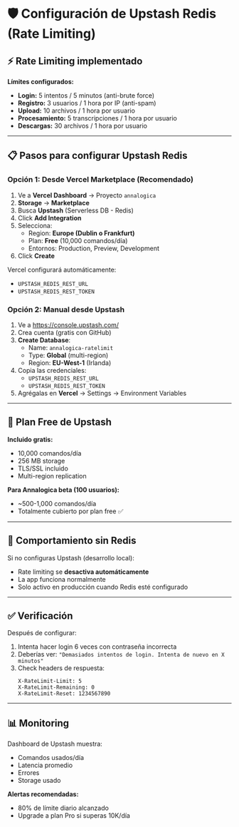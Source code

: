 # 🛡️ Configuración de Upstash Redis (Rate Limiting)

## ⚡ Rate Limiting implementado

**Límites configurados:**
- **Login:** 5 intentos / 5 minutos (anti-brute force)
- **Registro:** 3 usuarios / 1 hora por IP (anti-spam)
- **Upload:** 10 archivos / 1 hora por usuario
- **Procesamiento:** 5 transcripciones / 1 hora por usuario
- **Descargas:** 30 archivos / 1 hora por usuario

---

## 📋 Pasos para configurar Upstash Redis

### Opción 1: Desde Vercel Marketplace (Recomendado)

1. Ve a **Vercel Dashboard** → Proyecto `annalogica`
2. **Storage** → **Marketplace**
3. Busca **Upstash** (Serverless DB - Redis)
4. Click **Add Integration**
5. Selecciona:
   - Region: **Europe (Dublin o Frankfurt)**
   - Plan: **Free** (10,000 comandos/día)
   - Entornos: Production, Preview, Development
6. Click **Create**

Vercel configurará automáticamente:
- `UPSTASH_REDIS_REST_URL`
- `UPSTASH_REDIS_REST_TOKEN`

### Opción 2: Manual desde Upstash

1. Ve a https://console.upstash.com/
2. Crea cuenta (gratis con GitHub)
3. **Create Database**:
   - Name: `annalogica-ratelimit`
   - Type: **Global** (multi-region)
   - Region: **EU-West-1** (Irlanda)
4. Copia las credenciales:
   - `UPSTASH_REDIS_REST_URL`
   - `UPSTASH_REDIS_REST_TOKEN`
5. Agrégalas en **Vercel** → Settings → Environment Variables

---

## 🔧 Plan Free de Upstash

**Incluido gratis:**
- 10,000 comandos/día
- 256 MB storage
- TLS/SSL incluido
- Multi-region replication

**Para Annalogica beta (100 usuarios):**
- ~500-1,000 comandos/día
- Totalmente cubierto por plan free ✅

---

## 🚨 Comportamiento sin Redis

Si no configuras Upstash (desarrollo local):
- Rate limiting se **desactiva automáticamente**
- La app funciona normalmente
- Solo activo en producción cuando Redis esté configurado

---

## ✅ Verificación

Después de configurar:
1. Intenta hacer login 6 veces con contraseña incorrecta
2. Deberías ver: `"Demasiados intentos de login. Intenta de nuevo en X minutos"`
3. Check headers de respuesta:
   ```
   X-RateLimit-Limit: 5
   X-RateLimit-Remaining: 0
   X-RateLimit-Reset: 1234567890
   ```

---

## 📊 Monitoring

Dashboard de Upstash muestra:
- Comandos usados/día
- Latencia promedio
- Errores
- Storage usado

**Alertas recomendadas:**
- 80% de límite diario alcanzado
- Upgrade a plan Pro si superas 10K/día
